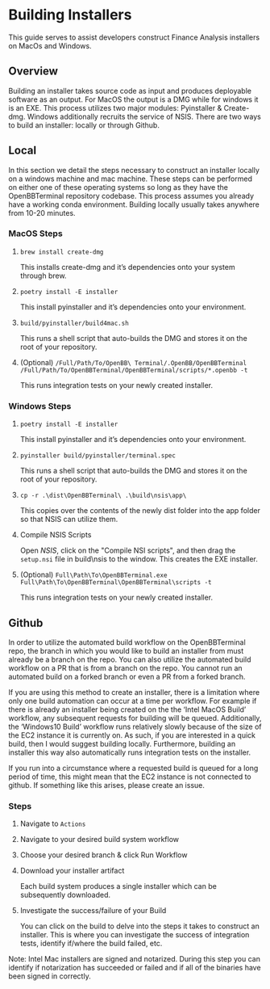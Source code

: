 # Building Installers
This guide serves to assist developers construct Finance Analysis installers on MacOs and Windows.

## Overview
Building an installer  takes source code as input and produces deployable software as an output. For MacOS the output is a DMG while for windows it is an EXE. This process utilizes two major modules: Pyinstaller & Create-dmg. Windows additionally recruits the service of NSIS. There are two ways to build an installer: locally or through Github.

## Local
In this section we detail the steps necessary to construct an installer locally on a windows machine and mac machine. These steps can be performed on either one of these operating systems so long as they have the OpenBBTerminal repository codebase. This process assumes you already have a working conda environment. Building locally usually takes anywhere from 10-20 minutes.

### MacOS Steps
1. `brew install create-dmg`

    This installs create-dmg and it’s dependencies onto your system through brew.

1. `poetry install -E installer`

    This install pyinstaller and it’s dependencies onto your environment.

3. `build/pyinstaller/build4mac.sh`

    This runs a shell script that auto-builds the DMG and stores it on the root of your repository.

4. (Optional) `/Full/Path/To/OpenBB\ Terminal/.OpenBB/OpenBBTerminal /Full/Path/To/OpenBBTerminal/OpenBBTerminal/scripts/*.openbb -t`

    This runs integration tests on your newly created installer.

### Windows Steps
1. `poetry install -E installer`

    This install pyinstaller and it’s dependencies onto your environment.

2. `pyinstaller build/pyinstaller/terminal.spec`

    This runs a shell script that auto-builds the DMG and stores it on the root of your repository.

3. `cp -r .\dist\OpenBBTerminal\ .\build\nsis\app\`

    This copies over the contents of the newly dist folder into the app folder so that NSIS can utilize them.

4. Compile NSIS Scripts

    Open *NSIS*, click on the "Compile NSI scripts", and then drag the `setup.nsi` file in build\nsis to the window. This creates the EXE installer.

4. (Optional) `Full\Path\To\OpenBBTerminal.exe Full\Path\To\OpenBBTerminal\OpenBBTerminal\scripts -t`

    This runs integration tests on your newly created installer.


## Github
In order to utilize the automated build workflow on the OpenBBTerminal repo, the branch in which you would like to build an installer from must already be a branch on the repo. You can also utilize the automated build workflow on a PR that is from a branch on the repo. You cannot run an automated build on a forked branch or even a PR from a forked branch.

If you are using this method to create an installer, there is a limitation where only one build automation can occur at a time per workflow. For example if there is already an installer being created on the the ‘Intel MacOS Build’ workflow, any subsequent requests for building will be queued. Additionally, the ‘Windows10 Build’ workflow runs relatively slowly because of the size of the EC2 instance it is currently on. As such, if you are interested in a quick build, then I would suggest building locally. Furthermore, building an installer this way also automatically runs integration tests on the installer.

If you run into a circumstance where a requested build is queued for a long period of time, this might mean that the EC2 instance is not connected to github. If something like this arises, please create an issue.

### Steps
1. Navigate to `Actions`
2. Navigate to your desired build system workflow
3. Choose your desired branch & click Run Workflow
4. Download your installer artifact

   Each build system produces a single installer which can be subsequently downloaded.

5. Investigate the success/failure of your Build

    You can click on the build to delve into the steps it takes to construct an installer. This is where you can investigate the success of integration tests, identify if/where the build failed, etc.


Note: Intel Mac installers are signed and notarized. During this step you can identify if notarization has succeeded or failed and if all of the binaries have been signed in correctly.
